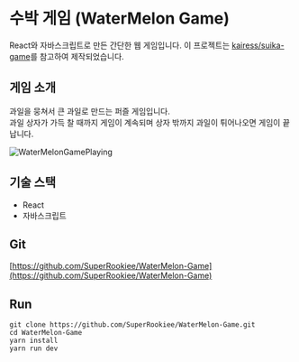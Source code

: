# 수박 게임 (WaterMelon Game)

React와 자바스크립트로 만든 간단한 웹 게임입니다. 이 프로젝트는 [kairess/suika-game](https://github.com/kairess/suika-game)를 참고하여 제작되었습니다.

## 게임 소개
과일을 뭉쳐서 큰 과일로 만드는 퍼즐 게임입니다.  
과일 상자가 가득 찰 때까지 게임이 계속되며 상자 밖까지 과일이 튀어나오면 게임이 끝납니다.  

![WaterMelonGamePlaying](https://github.com/SuperRookiee/WaterMelon-Game/assets/89756426/cef9c8be-c949-4f77-b5c1-97b27ce6ad7e)

## 기술 스택
- React
- 자바스크립트

## Git
[https://github.com/SuperRookiee/WaterMelon-Game](https://github.com/SuperRookiee/WaterMelon-Game)

## Run
```
git clone https://github.com/SuperRookiee/WaterMelon-Game.git
cd WaterMelon-Game
yarn install
yarn run dev
```
